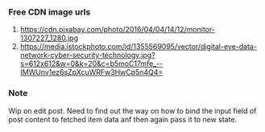 

### Free CDN image urls
1. https://cdn.pixabay.com/photo/2016/04/04/14/12/monitor-1307227_1280.jpg
2. https://media.istockphoto.com/id/1355569095/vector/digital-eye-data-network-cyber-security-technology.jpg?s=612x612&w=0&k=20&c=b5moC17mfe_--IMWUnv1ez6sZpXcuWRFw3HwCp5n4Q4=


### Note

Wip on edit post.
Need to find out the way on how to bind the input field of post content to fetched item data anf then again pass it to new state.
